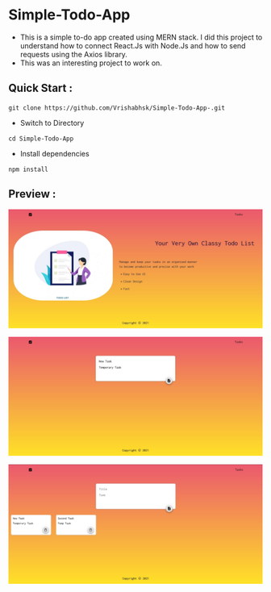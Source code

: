 # Simple-Todo-App
* This is a simple to-do app created using MERN stack. I did this project to understand how to connect React.Js with Node.Js and how to send requests using
the Axios library.
* This was an interesting project to work on.

## Quick Start :
``` 
git clone https://github.com/Vrishabhsk/Simple-Todo-App-.git
```
* Switch to Directory 
```
cd Simple-Todo-App 
```
* Install dependencies
```
npm install 
```
## Preview :
![Landing-Page](https://github.com/Vrishabhsk/TODO-MERN/blob/master/preview/1.jpg)

![Landing-Page](https://github.com/Vrishabhsk/TODO-MERN/blob/master/preview/2.jpg)

![Landing-Page](https://github.com/Vrishabhsk/TODO-MERN/blob/master/preview/3.jpg)
